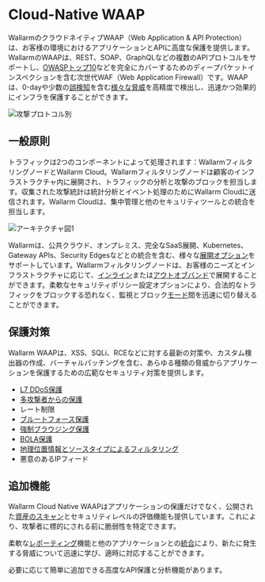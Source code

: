 # Cloud-Native WAAP

WallarmのクラウドネイティブWAAP（Web Application & API Protection）は、お客様の環境におけるアプリケーションとAPIに高度な保護を提供します。WallarmのWAAPは、REST、SOAP、GraphQLなどの複数のAPIプロトコルをサポートし、[OWASPトップ10](https://owasp.org/www-project-top-ten/)などを完全にカバーするためのディープパケットインスペクションを含む次世代WAF（Web Application Firewall）です。WAAPは、0-dayや少数の[誤検知](../about-wallarm/protecting-against-attacks.md#false-positives)を含む[様々な脅威](../attacks-vulns-list.md)を高精度で検出し、迅速かつ効果的にインフラを保護することができます。

![攻撃プロトコル別](../images/user-guides/dashboard/api-protocols.png)

## 一般原則

トラフィックは2つのコンポーネントによって処理されます：WallarmフィルタリングノードとWallarm Cloud。Wallarmフィルタリングノードは顧客のインフラストラクチャ内に展開され、トラフィックの分析と攻撃のブロックを担当します。収集された攻撃統計は統計分析とイベント処理のためにWallarm Cloudに送信されます。Wallarm Cloudは、集中管理と他のセキュリティツールとの統合を担当します。

![アーキテクチャ図1](../images/about-wallarm-waf/overview/filtering-node-cloud.png)

Wallarmは、公共クラウド、オンプレミス、完全なSaaS展開、Kubernetes、Gateway APIs、Security Edgesなどとの統合を含む、様々な[展開オプション](../installation/supported-deployment-options.md)をサポートしています。Wallarmフィルタリングノードは、お客様のニーズとインフラストラクチャに応じて、[インライン](../installation/inline/overview.md)または[アウトオブバンド](../installation/oob/overview.md)で展開することができます。柔軟なセキュリティポリシー設定オプションにより、合法的なトラフィックをブロックする恐れなく、監視とブロック[モード](../admin-en/configure-wallarm-mode.md)間を迅速に切り替えることができます。

## 保護対策

Wallarm WAAPは、XSS、SQLi、RCEなどに対する最新の対策や、カスタム検出器の作成、バーチャルパッチングを含む、あらゆる種類の脅威からアプリケーションを保護するための広範なセキュリティ対策を提供します。

* [L7 DDoS保護](../admin-en/configuration-guides/protecting-against-ddos.md)
* [多攻撃者からの保護](../admin-en/configuration-guides/protecting-with-thresholds.md)
* レート制限
* [ブルートフォース保護](../admin-en/configuration-guides/protecting-against-bruteforce.md)
* [強制ブラウジング保護](../admin-en/configuration-guides/protecting-against-forcedbrowsing.md)
* [BOLA保護](../admin-en/configuration-guides/protecting-against-bola-trigger.md)
* [地理位置情報とソースタイプによるフィルタリング](../user-guides/ip-lists/overview.md)
* 悪意のあるIPフィード

## 追加機能

Wallarm Cloud Native WAAPはアプリケーションの保護だけでなく、公開された[資産のスキャン](../user-guides/scanner.md)とセキュリティレベルの評価機能も提供しています。これにより、攻撃者に標的にされる前に脆弱性を特定できます。

柔軟な[レポーティング](../user-guides/dashboards/owasp-api-top-ten.md)機能と他のアプリケーションとの[統合](../user-guides/settings/integrations/integrations-intro.md)により、新たに発生する脅威について迅速に学び、適時に対応することができます。

必要に応じて簡単に追加できる高度なAPI保護と分析機能があります。